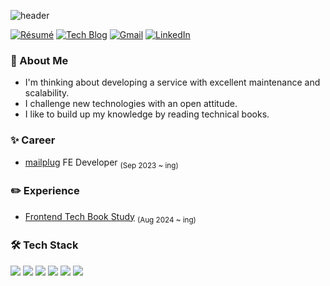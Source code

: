 ![header](https://capsule-render.vercel.app/api?type=waving&height=110&color=CCCCFF&text=Harin%20Park&textBg=false&fontSize=60&fontAlign=50&reversal=false&fontColor=2c3e50)

[![Résumé](https://img.shields.io/badge/Résumé-FF6900?style=flat-round&logo=Read-the-Docs&logoColor=white&link=https://star-bearberry-7a2.notion.site/698a104ad5fa4a8eae45d4297995abd0)](https://star-bearberry-7a2.notion.site/698a104ad5fa4a8eae45d4297995abd0)
[![Tech Blog](http://img.shields.io/badge/-Tech%20blog-black?style=flat-round&logo=github&link=https://khakha.tistory.com/)](https://khakha.tistory.com/)
[![Gmail](https://img.shields.io/badge/Gmail-d14836?style=flat-round&logo=Gmail&logoColor=white&link=mailto:dev.harin210@gmail.com)](mailto:dev.harin210@gmail.com)
[![LinkedIn](https://img.shields.io/badge/LinkedIn-0A66C2?style=flat-round&logo=LinkedIn&logoColor=white&link=https://www.linkedin.com/in/harin-park-3a8153228/)](https://www.linkedin.com/in/harin-park-3a8153228/)

### 🎤 About Me
- I'm thinking about developing a service with excellent maintenance and scalability.
- I challenge new technologies with an open attitude.
- I like to build up my knowledge by reading technical books.

### ✨ Career
- [mailplug](https://www.mailplug.com/) FE Developer <sub>(Sep 2023 ~ ing)</sub>

### ✏️ Experience
- [Frontend Tech Book Study](https://github.com/FE-TechBook-Study) <sub>(Aug 2024 ~ ing)</sub>

### 🛠 Tech Stack
<img src="https://img.shields.io/badge/React-61DAFB?style=flat&logo=React&logoColor=white"/> <img src="https://img.shields.io/badge/Next.js-000000?style=flat&logo=Next.js&logoColor=white"/> <img src="https://img.shields.io/badge/Typescript-3178C6?style=flat&logo=Typescript&logoColor=white"/> <img src="https://img.shields.io/badge/Redux-764ABC?style=flat&logo=Redux&logoColor=white"/> <img src="https://img.shields.io/badge/styled-components-DB7093?style=flat&logo=styled-components&logoColor=white"/> <img src="https://img.shields.io/badge/Tailwind-css-06B6D4?style=flat&logo=Tailwind-css&logoColor=white"/>
